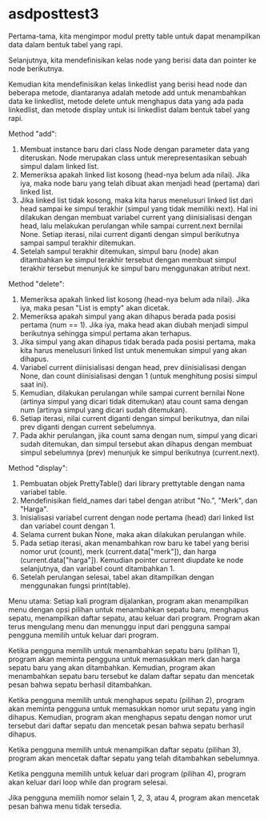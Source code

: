 # asdposttest3

Pertama-tama, kita mengimpor modul pretty table untuk dapat menampilkan data dalam bentuk tabel yang rapi.

Selanjutnya, kita mendefinisikan kelas node yang berisi data dan pointer ke node berikutnya.

Kemudian kita mendefinisikan kelas linkedlist yang berisi head node dan beberapa metode, diantaranya adalah metode add untuk menambahkan data ke linkedlist, metode delete untuk menghapus data yang ada pada linkedlist, dan metode display untuk isi linkedlist dalam bentuk tabel yang rapi.

Method "add":
1. Membuat instance baru dari class Node dengan parameter data yang diteruskan. Node merupakan class untuk merepresentasikan sebuah simpul dalam linked list.
2. Memeriksa apakah linked list kosong (head-nya belum ada nilai). Jika iya, maka node baru yang telah dibuat akan menjadi head (pertama) dari linked list.
3. Jika linked list tidak kosong, maka kita harus menelusuri linked list dari head sampai ke simpul terakhir (simpul yang tidak memiliki next). Hal ini dilakukan dengan membuat variabel current yang diinisialisasi dengan head, lalu melakukan perulangan while sampai current.next bernilai None. Setiap iterasi, nilai current diganti dengan simpul berikutnya sampai sampul terakhir ditemukan.
4. Setelah sampul terakhir ditemukan, simpul baru (node) akan ditambahkan ke simpul terakhir tersebut dengan membuat simpul terakhir tersebut menunjuk ke simpul baru menggunakan atribut next.

Method "delete":
1. Memeriksa apakah linked list kosong (head-nya belum ada nilai). Jika iya, maka pesan "List is empty" akan dicetak.
2. Memeriksa apakah simpul yang akan dihapus berada pada posisi pertama (num == 1). Jika iya, maka head akan diubah menjadi simpul berikutnya sehingga simpul pertama akan terhapus.
3. Jika simpul yang akan dihapus tidak berada pada posisi pertama, maka kita harus menelusuri linked list untuk menemukan simpul yang akan dihapus. 
4. Variabel current diinisialisasi dengan head, prev diinisialisasi dengan None, dan count diinisialisasi dengan 1 (untuk menghitung posisi simpul saat ini). 
5. Kemudian, dilakukan perulangan while sampai current bernilai None (artinya simpul yang dicari tidak ditemukan) atau count sama dengan num (artinya simpul yang dicari sudah ditemukan). 
6. Setiap iterasi, nilai current diganti dengan simpul berikutnya, dan nilai prev diganti dengan current sebelumnya. 
7. Pada akhir perulangan, jika count sama dengan num, simpul yang dicari sudah ditemukan, dan simpul tersebut akan dihapus dengan membuat simpul sebelumnya (prev) menunjuk ke simpul berikutnya (current.next).

Method "display":
1. Pembuatan objek PrettyTable() dari library prettytable dengan nama variabel table.
2. Mendefinisikan field_names dari tabel dengan atribut "No.", "Merk", dan "Harga".
3. Inisialisasi variabel current dengan node pertama (head) dari linked list dan variabel count dengan 1.
4. Selama current bukan None, maka akan dilakukan perulangan while.
4. Pada setiap iterasi, akan menambahkan row baru ke tabel yang berisi nomor urut (count), merk (current.data["merk"]), dan harga (current.data["harga"]).
Kemudian pointer current diupdate ke node selanjutnya, dan variabel count ditambahkan 1.
6. Setelah perulangan selesai, tabel akan ditampilkan dengan menggunakan fungsi print(table).

Menu utama: 
Setiap kali program dijalankan, program akan menampilkan menu dengan opsi pilihan untuk menambahkan sepatu baru, menghapus sepatu, menampilkan daftar sepatu, atau keluar dari program. Program akan terus mengulang menu dan menunggu input dari pengguna sampai pengguna memilih untuk keluar dari program.

Ketika pengguna memilih untuk menambahkan sepatu baru (pilihan 1), program akan meminta pengguna untuk memasukkan merk dan harga sepatu baru yang akan ditambahkan. Kemudian, program akan menambahkan sepatu baru tersebut ke dalam daftar sepatu dan mencetak pesan bahwa sepatu berhasil ditambahkan.

Ketika pengguna memilih untuk menghapus sepatu (pilihan 2), program akan meminta pengguna untuk memasukkan nomor urut sepatu yang ingin dihapus. Kemudian, program akan menghapus sepatu dengan nomor urut tersebut dari daftar sepatu dan mencetak pesan bahwa sepatu berhasil dihapus.

Ketika pengguna memilih untuk menampilkan daftar sepatu (pilihan 3), program akan mencetak daftar sepatu yang telah ditambahkan sebelumnya.

Ketika pengguna memilih untuk keluar dari program (pilihan 4), program akan keluar dari loop while dan program selesai.

Jika pengguna memilih nomor selain 1, 2, 3, atau 4, program akan mencetak pesan bahwa menu tidak tersedia.

